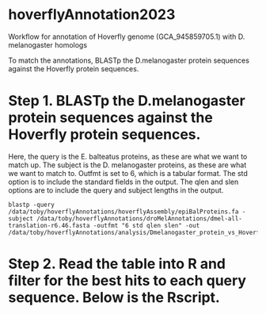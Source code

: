 # hoverflyAnnotation2023
Workflow for annotation of Hoverfly genome (GCA_945859705.1) with D. melanogaster homologs

To match the annotations, BLASTp the D.melanogaster protein sequences against the Hoverfly protein sequences. 

# Step 1. BLASTp the D.melanogaster protein sequences against the Hoverfly protein sequences. 

Here, the query is the E. balteatus proteins, as these are what we want to match up. The subject is the D. melanogaster proteins, as these are what we want to match to. Outfmt is set to 6, which is a tabular format. The std option is to include the standard fields in the output. The qlen and slen options are to include the query and subject lengths in the output.

```
blastp -query /data/toby/hoverflyAnnotations/hoverflyAssembly/epiBalProteins.fa -subject /data/toby/hoverflyAnnotations/droMelAnnotations/dmel-all-translation-r6.46.fasta -outfmt "6 std qlen slen" -out /data/toby/hoverflyAnnotations/analysis/Dmelanogaster_protein_vs_Hoverfly_protein.blastp
```

# Step 2. Read the table into R and filter for the best hits to each query sequence. Below is the Rscript.



